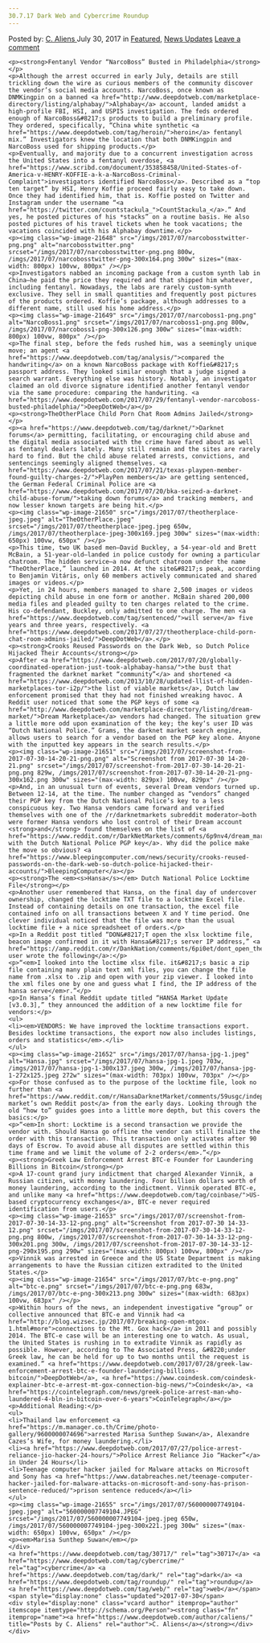 ```yaml
---
30.7.17 Dark Web and Cybercrime Roundup
---
```

<article class="post-listing post-21644 post type-post status-publish format-standard has-post-thumbnail hentry  tag-5759 tag-cybercrime tag-dark tag-roundup tag-web">
    <div class="post-inner">
        <span>Posted by: <a href="https://www.deepdotweb.com/author/caliens/" title="">C. Aliens </a></span>
    <span>July 30, 2017</span>
    <span>in <a href="https://www.deepdotweb.com/category/deepdot-news/" rel="category tag">Featured</a>, <a href="https://www.deepdotweb.com/category/news-updates/" rel="category tag">News Updates</a></span>
    <span><a href="https://www.deepdotweb.com/2017/07/30/30-7-17-dark-web-cybercrime-roundup/#respond">Leave a comment</a></span>
    </p>
    <div class="clear"></div>
    
    <p><strong>Fentanyl Vendor “NarcoBoss” Busted in Philadelphia</strong></p>
    <p>Although the arrest occurred in early July, details are still trickling down the wire as curious members of the community discover the vendor’s social media accounts. NarcoBoss, once known as DNMKingpin on a banned <a href="http://www.deepdotweb.com/marketplace-directory/listing/alphabay/">Alphabay</a> account, landed amidst a high-profile FBI, HSI, and USPIS investigation. The feds ordered enough of NarcoBoss&#8217;s products to build a preliminary profile. They ordered, specifically, “China white synthetic <a href="https://www.deepdotweb.com/tag/heroin/">heroin</a> fentanyl mix.” Investigators knew the location that both DNMKingpin and NarcoBoss used for shipping products.</p>
    <p>Eventually, and majority due to a concurrent investigation across the United States into a fentanyl overdose, <a href="https://www.scribd.com/document/353858458/United-States-of-America-v-HENRY-KOFFIE-a-k-a-NarcoBoss-Criminal-Complaint">investigators identified NarcoBoss</a>. Described as a “top ten target” by HSI, Henry Koffie proceed fairly easy to take down. Once they had identified him, that is. Koffie posted on Twitter and Instagram under the username “<a href="https://twitter.com/countstackula_">CountStackula_</a>.” And yes, he posted pictures of his *stacks” on a routine basis. He also posted pictures of his travel tickets when he took vacations; the vacations coincided with his Alphabay downtime.</p>
    <p><img class="wp-image-21648" src="/imgs/2017/07/narcobosstwitter-png.png" alt="narcobosstwitter.png" srcset="/imgs/2017/07/narcobosstwitter-png.png 800w, /imgs/2017/07/narcobosstwitter-png-300x164.png 300w" sizes="(max-width: 800px) 100vw, 800px" /></p>
    <p>Investigators nabbed an incoming package from a custom synth lab in China—he paid the price they required and that shipped him whatever, including fentanyl. Nowadays, the labs are rarely custom-synth exclusive. They sell in small quantities and frequently post pictures of the products ordered. Koffie’s package, although addresses to a different name, still used his home address.</p>
    <p><img class="wp-image-21649" src="/imgs/2017/07/narcoboss1-png.png" alt="NarcoBoss1.png" srcset="/imgs/2017/07/narcoboss1-png.png 800w, /imgs/2017/07/narcoboss1-png-300x126.png 300w" sizes="(max-width: 800px) 100vw, 800px" /></p>
    <p>The final step, before the feds rushed him, was a seemingly unique move; an agent <a href="https://www.deepdotweb.com/tag/analysis/">compared the handwriting</a> on a known NarcoBoss package with Koffie&#8217;s passport address. They looked similar enough that a judge signed a search warrant. Everything else was history. Notably, an investigator claimed an old divorce signature identified another fentanyl vendor via the same procedure: comparing the handwriting. <a href="https://www.deepdotweb.com/2017/07/29/fentanyl-vendor-narcoboss-busted-philadelphia/">DeepDotWeb</a></p>
    <p><strong>TheOtherPlace Child Porn Chat Room Admins Jailed</strong></p>
    <p><a href="https://www.deepdotweb.com/tag/darknet/">Darknet forums</a> permitting, facilitating, or encouraging child abuse and the digital media associated with the crime have fared about as well as fentanyl dealers lately. Many still remain and the sites are rarely hard to find. But the child abuse related arrests, convictions, and sentencings seemingly aligned themselves. <a href="https://www.deepdotweb.com/2017/07/21/texas-playpen-member-found-guilty-charges-2/">PlayPen members</a> are getting sentenced, the German Federal Criminal Police are <a href="https://www.deepdotweb.com/2017/07/20/bka-seized-a-darknet-child-abuse-forum/">taking down forums</a> and tracking members, and now lesser known targets are being hit.</p>
    <p><img class="wp-image-21650" src="/imgs/2017/07/theotherplace-jpeg.jpeg" alt="TheOtherPlace.jpeg" srcset="/imgs/2017/07/theotherplace-jpeg.jpeg 650w, /imgs/2017/07/theotherplace-jpeg-300x169.jpeg 300w" sizes="(max-width: 650px) 100vw, 650px" /></p>
    <p>This time, two UK based men—David Buckley, a 54-year-old and Brett McBain, a 51-year-old—landed in police custody for owning a particular chatroom. The hidden service—a now defunct chatroom under the name “TheOtherPlace,” launched in 2014. At the site&#8217;s peak, according to Benjamin Vitáris, only 60 members actively communicated and shared images or videos.</p>
    <p>Yet, in 24 hours, members managed to share 2,500 images or videos depicting child abuse in one form or another. McBain shared 200,000 media files and pleaded guilty to ten charges related to the crime. His co-defendant, Buckley, only admitted to one charge. The men <a href="https://www.deepdotweb.com/tag/sentenced/">will serve</a> five years and three years, respectively. <a href="https://www.deepdotweb.com/2017/07/27/theotherplace-child-porn-chat-room-admins-jailed/">DeepDotWeb</a>.</p>
    <p><strong>Crooks Reused Passwords on the Dark Web, so Dutch Police Hijacked Their Accounts</strong></p>
    <p>After <a href="https://www.deepdotweb.com/2017/07/20/globally-coordinated-operation-just-took-alphabay-hansa/">the bust that fragmented the darknet market “community”</a> and shortened <a href="https://www.deepdotweb.com/2013/10/28/updated-llist-of-hidden-marketplaces-tor-i2p/">the list of viable markets</a>, Dutch law enforcement promised that they had not finished wreaking havoc. A Reddit user noticed that some the PGP keys of some <a href="http://www.deepdotweb.com/marketplace-directory/listing/dream-market/">Dream Marketplace</a> vendors had changed. The situation grew a little more odd upon examination of the key; the key‘s user ID was “Dutch National Police.” Grams, the darknet market search engine, allows users to search for a vendor based on the PGP key alone. Anyone with the inputted key appears in the search results.</p>
    <p><img class="wp-image-21651" src="/imgs/2017/07/screenshot-from-2017-07-30-14-20-21-png.png" alt="Screenshot from 2017-07-30 14-20-21.png" srcset="/imgs/2017/07/screenshot-from-2017-07-30-14-20-21-png.png 829w, /imgs/2017/07/screenshot-from-2017-07-30-14-20-21-png-300x162.png 300w" sizes="(max-width: 829px) 100vw, 829px" /></p>
    <p>And, in an unusual turn of events, several Dream vendors turned up. Between 12-14, at the time. The number changed as “vendors” changed their PGP key from the Dutch National Police’s key to a less conspicuous key. Two Hansa vendors came forward and verified themselves with one of the /r/darknetmarkets subreddit moderator—both were former Hansa vendors who lost control of their Dream account <strong>and</strong> found themselves on the list of <a href="https://www.reddit.com/r/DarkNetMarkets/comments/6p9nv4/dream_market_16_compromized_vendors_solid_proof/dknrd4l/">vendors with the Dutch National Police PGP key</a>. Why did the police make the move so obvious? <a href="https://www.bleepingcomputer.com/news/security/crooks-reused-passwords-on-the-dark-web-so-dutch-police-hijacked-their-accounts/">BleepingComputer</a></p>
    <p><strong>The <em><s>Hansa</s></em> Dutch National Police Locktime File</strong></p>
    <p>Another user remembered that Hansa, on the final day of undercover ownership, changed the locktime TXT file to a locktime Excel file. Instead of containing details on one transaction, the excel file contained info on all transactions between X and Y time period. One clever individual noticed that the file was more than the usual locktime file + a nice spreadsheet of orders.</p>
    <p>In a Reddit post titled “DON&#8217;T open the xlsx locktime file, beacon image confirmed in it with Hansa&#8217;s server IP address,” <a href="https://amp.reddit.com/r/DankNation/comments/6pi0et/dont_open_the_xlsx_locktime_file_beacon_image/">a user wrote the following</a>:</p>
    <p>“<em>I looked into the loctime xlsx file. it&#8217;s basic a zip file containing many plain text xml files, you can change the file name from .xlsx to .zip and open with your zip viewer. I looked into the xml files one by one and guess what I find, the IP address of the hansa serve</em>r.”</p>
    <p>In Hansa’s final Reddit update titled “HANSA Market Update [v3.0.3],” they announced the addition of a new locktime file for vendors:</p>
    <ul>
    <li><em>VENDORS: We have improved the locktime transactions export. Besides locktime transactions, the export now also includes listings, orders and statistics</em>.</li>
    </ul>
    <p><img class="wp-image-21652" src="/imgs/2017/07/hansa-jpg-1.jpeg" alt="Hansa.jpg" srcset="/imgs/2017/07/hansa-jpg-1.jpeg 703w, /imgs/2017/07/hansa-jpg-1-300x137.jpeg 300w, /imgs/2017/07/hansa-jpg-1-272x125.jpeg 272w" sizes="(max-width: 703px) 100vw, 703px" /></p>
    <p>For those confused as to the purpose of the locktime file, look no further than <a href="https://www.reddit.com/r/HansaDarknetMarket/comments/59usgc/indepth_multisig_and_hansa_setup_guide/">Hansa-market’s own Reddit post</a> from the early days. Looking through the old “how to” guides goes into a little more depth, but this covers the basics:</p>
    <p>“<em>In short: Locktime is a second transaction we provide the vendor with. Should Hansa go offline the vendor can still finalize the order with this transaction. This transaction only activates after 90 days of Escrow. To avoid abuse all disputes are settled within this time frame and we limit the volume of 2-2 orders</em>.”</p>
    <p><strong>Greek Law Enforcement Arrest BTC-e Founder for Laundering Billions in Bitcoin</strong></p>
    <p>A 17-count grand jury indictment that charged Alexander Vinnik, a Russian citizen, with money laundering. Four billion dollars worth of money laundering, according to the indictment. Vinnik operated BTC-e, and unlike many <a href="https://www.deepdotweb.com/tag/coinbase/">US-based cryptocurrency exchanges</a>, BTC-e never required identification from users.</p>
    <p><img class="wp-image-21653" src="/imgs/2017/07/screenshot-from-2017-07-30-14-33-12-png.png" alt="Screenshot from 2017-07-30 14-33-12.png" srcset="/imgs/2017/07/screenshot-from-2017-07-30-14-33-12-png.png 800w, /imgs/2017/07/screenshot-from-2017-07-30-14-33-12-png-300x201.png 300w, /imgs/2017/07/screenshot-from-2017-07-30-14-33-12-png-290x195.png 290w" sizes="(max-width: 800px) 100vw, 800px" /></p>
    <p>Vinnik was arrested in Greece and the US State Department is making arrangements to have the Russian citizen extradited to the United States.</p>
    <p><img class="wp-image-21654" src="/imgs/2017/07/btc-e-png.png" alt="btc-e.png" srcset="/imgs/2017/07/btc-e-png.png 683w, /imgs/2017/07/btc-e-png-300x213.png 300w" sizes="(max-width: 683px) 100vw, 683px" /></p>
    <p>Within hours of the news, an independent investigative “group” or collective announced that BTC-e and Vinnik had <a href="http://blog.wizsec.jp/2017/07/breaking-open-mtgox-1.html#more">connections to the Mt. Gox hack</a> in 2011 and possibly 2014. The BTC-e case will be an interesting one to watch. As usual, the United States is rushing in to extradite Vinnik as rapidly as possible. However, according to The Associated Press, &#8220;under Greek law, he can be held for up to two months until the request is examined.” <a href="https://www.deepdotweb.com/2017/07/28/greek-law-enforcement-arrest-btc-e-founder-laundering-billions-bitcoin/">DeepDotWeb</a>, <a href="https://www.coindesk.com/coindesk-explainer-btc-e-arrest-mt-gox-connection-big-news/">Coindesk</a>, <a href="https://cointelegraph.com/news/greek-police-arrest-man-who-laundered-4-bln-in-bitcoin-over-6-years">CoinTelegraph</a></p>
    <p>Additional Reading:</p>
    <ul>
    <li>Thailand law enforcement <a href="https://m.manager.co.th/Crime/photo-gallery/9600000074696">arrested Marisa Sunthep Suwan</a>, Alexandre Cazes’s Wife, for money laundering.</li>
    <li><a href="https://www.deepdotweb.com/2017/07/27/police-arrest-reliance-jio-hacker-24-hours/">Police Arrest Reliance Jio “Hacker”</a> in Under 24 Hours</li>
    <li>Teenage computer hacker jailed for Malware attacks on Microsoft and Sony has <a href="https://www.databreaches.net/teenage-computer-hacker-jailed-for-malware-attacks-on-microsoft-and-sony-has-prison-sentence-reduced/">prison sentence reduced</a></li>
    </ul>
    <p><img class="wp-image-21655" src="/imgs/2017/07/560000007749104-jpeg.jpeg" alt="560000007749104.JPEG" srcset="/imgs/2017/07/560000007749104-jpeg.jpeg 650w, /imgs/2017/07/560000007749104-jpeg-300x221.jpeg 300w" sizes="(max-width: 650px) 100vw, 650px" /></p>
    <p><em>Marisa Sunthep Suwan</em></p>
    </div>
    <a href="https://www.deepdotweb.com/tag/30717/" rel="tag">30717</a> <a href="https://www.deepdotweb.com/tag/cybercrime/" rel="tag">cybercrime</a> <a href="https://www.deepdotweb.com/tag/dark/" rel="tag">dark</a> <a href="https://www.deepdotweb.com/tag/roundup/" rel="tag">roundup</a> <a href="https://www.deepdotweb.com/tag/web/" rel="tag">web</a></span> <span style="display:none" class="updated">2017-07-30</span>
    <div style="display:none" class="vcard author" itemprop="author" itemscope itemtype="http://schema.org/Person"><strong class="fn" itemprop="name"><a href="https://www.deepdotweb.com/author/caliens/" title="Posts by C. Aliens" rel="author">C. Aliens</a></strong></div>
    </div>
</article>

